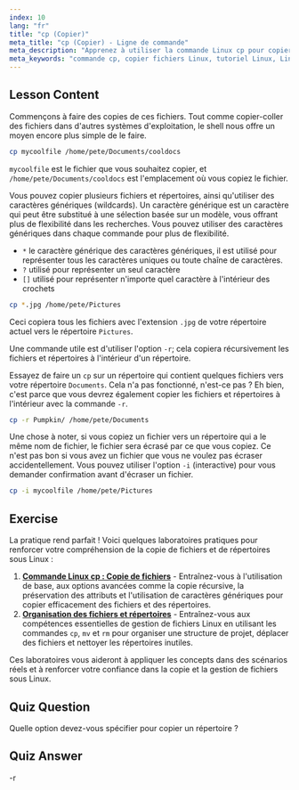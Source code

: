 ```yaml
---
index: 10
lang: "fr"
title: "cp (Copier)"
meta_title: "cp (Copier) - Ligne de commande"
meta_description: "Apprenez à utiliser la commande Linux cp pour copier des fichiers et des répertoires. Comprenez les options comme -r et les caractères génériques. Commencez votre parcours Linux dès aujourd'hui !"
meta_keywords: "commande cp, copier fichiers Linux, tutoriel Linux, Linux débutant, cp -r, caractères génériques Linux, guide Linux"
---
```


## Lesson Content

Commençons à faire des copies de ces fichiers. Tout comme copier-coller des fichiers dans d'autres systèmes d'exploitation, le shell nous offre un moyen encore plus simple de le faire.

```bash
cp mycoolfile /home/pete/Documents/cooldocs
```

`mycoolfile` est le fichier que vous souhaitez copier, et `/home/pete/Documents/cooldocs` est l'emplacement où vous copiez le fichier.

Vous pouvez copier plusieurs fichiers et répertoires, ainsi qu'utiliser des caractères génériques (wildcards). Un caractère générique est un caractère qui peut être substitué à une sélection basée sur un modèle, vous offrant plus de flexibilité dans les recherches. Vous pouvez utiliser des caractères génériques dans chaque commande pour plus de flexibilité.

- `*` le caractère générique des caractères génériques, il est utilisé pour représenter tous les caractères uniques ou toute chaîne de caractères.
- `?` utilisé pour représenter un seul caractère
- `[]` utilisé pour représenter n'importe quel caractère à l'intérieur des crochets

```bash
cp *.jpg /home/pete/Pictures
```

Ceci copiera tous les fichiers avec l'extension `.jpg` de votre répertoire actuel vers le répertoire `Pictures`.

Une commande utile est d'utiliser l'option `-r`; cela copiera récursivement les fichiers et répertoires à l'intérieur d'un répertoire.

Essayez de faire un `cp` sur un répertoire qui contient quelques fichiers vers votre répertoire `Documents`. Cela n'a pas fonctionné, n'est-ce pas ? Eh bien, c'est parce que vous devrez également copier les fichiers et répertoires à l'intérieur avec la commande `-r`.

```bash
cp -r Pumpkin/ /home/pete/Documents
```

Une chose à noter, si vous copiez un fichier vers un répertoire qui a le même nom de fichier, le fichier sera écrasé par ce que vous copiez. Ce n'est pas bon si vous avez un fichier que vous ne voulez pas écraser accidentellement. Vous pouvez utiliser l'option `-i` (interactive) pour vous demander confirmation avant d'écraser un fichier.

```bash
cp -i mycoolfile /home/pete/Pictures
```

## Exercise

La pratique rend parfait ! Voici quelques laboratoires pratiques pour renforcer votre compréhension de la copie de fichiers et de répertoires sous Linux :

1. **[Commande Linux cp : Copie de fichiers](https://labex.io/fr/labs/linux-linux-cp-command-file-copying-209744)** - Entraînez-vous à l'utilisation de base, aux options avancées comme la copie récursive, la préservation des attributs et l'utilisation de caractères génériques pour copier efficacement des fichiers et des répertoires.
2. **[Organisation des fichiers et répertoires](https://labex.io/fr/labs/linux-organizing-files-and-directories-387877)** - Entraînez-vous aux compétences essentielles de gestion de fichiers Linux en utilisant les commandes `cp`, `mv` et `rm` pour organiser une structure de projet, déplacer des fichiers et nettoyer les répertoires inutiles.

Ces laboratoires vous aideront à appliquer les concepts dans des scénarios réels et à renforcer votre confiance dans la copie et la gestion de fichiers sous Linux.

## Quiz Question

Quelle option devez-vous spécifier pour copier un répertoire ?

## Quiz Answer

-r
